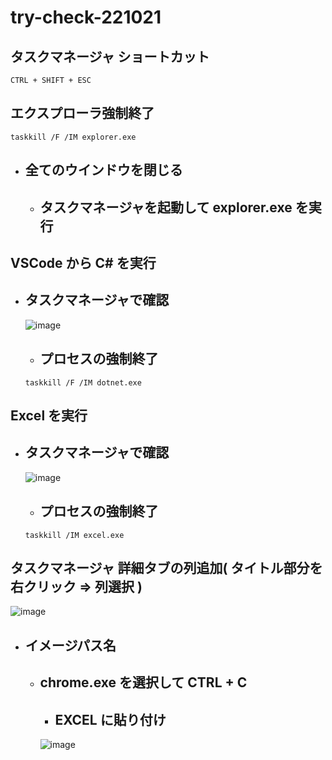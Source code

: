 # try-check-221021

## タスクマネージャ ショートカット
```
CTRL + SHIFT + ESC
```
## エクスプローラ強制終了
```
taskkill /F /IM explorer.exe
```
- ## 全てのウインドウを閉じる
  - ## タスクマネージャを起動して explorer.exe を実行

## VSCode から C# を実行
- ## タスクマネージャで確認
  ![image](https://user-images.githubusercontent.com/1501327/197073857-34dd8c28-dd4b-4146-adda-124f97e239f7.png)
  - ## プロセスの強制終了
  ```
  taskkill /F /IM dotnet.exe
  ```

## Excel を実行
- ## タスクマネージャで確認
  ![image](https://user-images.githubusercontent.com/1501327/197074048-0952b9bd-1cd3-4c90-91c8-6af9bc0d2f7d.png)
  - ## プロセスの強制終了
  ```
  taskkill /IM excel.exe
  ```

## タスクマネージャ 詳細タブの列追加( タイトル部分を右クリック => 列選択 )
![image](https://user-images.githubusercontent.com/1501327/197074797-7887d7fb-4e8f-43eb-892e-84ce9013be65.png)
- ## イメージパス名
  - ## chrome.exe を選択して CTRL + C
    - ## EXCEL に貼り付け
    ![image](https://user-images.githubusercontent.com/1501327/197075142-bdd695ea-4f33-4b92-90ae-535e817f5c40.png)

